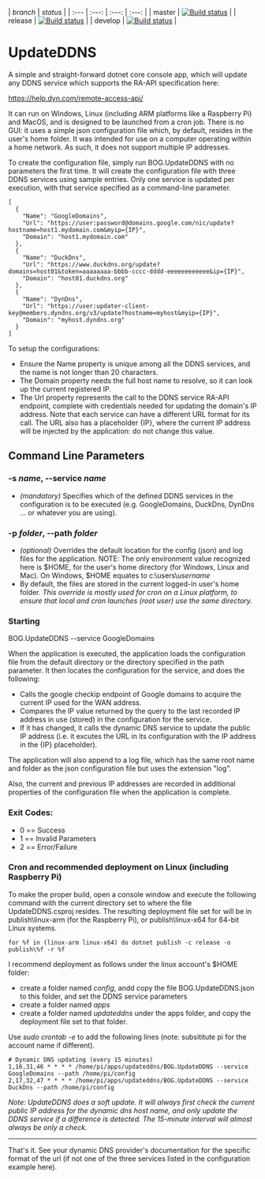 | *branch* | *status*  |
| :--- | :---: | :---: | :---: |
| master    | [![Build status](https://api.travis-ci.com/rambotech/UpdateDDNS.svg?branch=master)](https://travis-ci.com/rambotech/BOG.DropZone) |
| release   | [![Build status](https://api.travis-ci.com/rambotech/UpdateDDNS.svg?branch=release)](https://travis-ci.com/rambotech/BOG.DropZone) |
| develop   | [![Build status](https://api.travis-ci.com/rambotech/UpdateDDNS.svg?branch=develop)](https://travis-ci.com/rambotech/BOG.DropZone) |

# UpdateDDNS

A simple and straight-forward dotnet core console app, which will update any DDNS 
service which supports the RA-API specification here:

https://help.dyn.com/remote-access-api/

It can run on Windows, Linux (including ARM platforms like a Raspberry Pi) and MacOS, 
and is designed to be launched from a cron job.  There is no GUI: it uses a simple json 
configuration file which, by default, resides in the user's home folder.  It was intended 
for use on a computer operating within a home network. As such, it does not support 
multiple IP addresses.

To create the configuration file, simply run BOG.UpdateDDNS with no parameters the 
first time.  It will create the configuration file with three DDNS services using sample
entries. Only one service is updated per execution, with that service specified as a
command-line parameter.

```
[
  {
    "Name": "GoogleDomains",
    "Url": "https://user:password@domains.google.com/nic/update?hostname=host1.mydomain.com&myip={IP}",
    "Domain": "host1.mydomain.com"
  },
  {
    "Name": "DuckDns",
    "Url": "https://www.duckdns.org/update?domains=host01&token=aaaaaaaa-bbbb-cccc-dddd-eeeeeeeeeeee&ip={IP}",
    "Domain": "host01.duckdns.org"
  },
  {
    "Name": "DynDns",
    "Url": "https://user:updater-client-key@members.dyndns.org/v3/update?hostname=myhost&myip={IP}",
    "Domain": "myhost.dyndns.org"
  }
]
```

To setup the configurations:

- Ensure the Name property is unique among all the DDNS services, and the name is not 
longer than 20 characters.
- The Domain property needs the full host name to resolve, so it can look up the
current registered IP.
- The Url property represents the call to the DDNS service RA-API endpoint, complete 
with credentials needed for updating the domain's IP address.  Note that each service
can have a different URL format for its call. The URL also has a placeholder \{IP\}, where 
the current IP address will be injected by the application: do not change this value.

## Command Line Parameters

### -s *name*, --service *name*

- *(mandatory)* Specifies which of the defined DDNS services in the configuration is 
to be executed (e.g. GoogleDomains, DuckDns, DynDns ... or whatever you are using).

### -p *folder*, --path *folder*

- *(optional)* Overrides the default location for the config (json) and log files for
the application.  NOTE: The only environment value recognized here is $HOME, for the 
user's home directory (for Windows, Linux and Mac).  On Windows, $HOME equates to 
c:\users\\*username*
- By default, the files are stored in the current logged-in user's home
folder.  *This override is mostly used for cron on a Linux platform, to ensure that 
local and cron launches (root user) use the same directory.*

### Starting 

BOG.UpdateDDNS --service GoogleDomains

When the application is executed, the application loads the configuration file from the
default directory or the directory specified in the path parameter.  It then locates the
configuration for the service, and does the following:

- Calls the google checkip endpoint of Google domains to acquire the current IP used
for the WAN address.
- Compares the IP value returned by the query to the last recorded IP address in use (stored)
in the configuration for the service.
- If it has changed, it calls the dynamic DNS service to update the public IP address (i.e.
it excutes the URL in its configuration with the IP address in the {IP} placeholder).

The application will also append to a log file, which has the same root name 
and folder as the json configuration file but uses the extension "log".

Also, the current and previous IP addresses are recorded in additional properties of the 
configuration file when the application is complete.

### Exit Codes:
 
- 0 == Success
- 1 == Invalid Parameters
- 2 == Error/Failure

### Cron and recommended deployment on Linux (including Raspberry Pi)

To make the proper build, open a console window and execute the following command with the current directory set to where the file UpdateDDNS.csproj resides.  The
resulting deployment file set for will be in publish\linux-arm (for the Raspberry Pi), or publish\linux-x64 for 64-bit Linux systems.

```
for %f in (linux-arm linux-x64) do dotnet publish -c release -o publish\%f -r %f
```

I recommend deployment as follows under the linux account's $HOME folder:
- create a folder named *config*, andd copy the file BOG.UpdateDDNS.json to this folder, and set the DDNS service parameters
- create a folder named *apps*
- create a folder named *updateddns* under the apps folder, and copy the deployment file set to that folder.

Use *sudo crontab -e* to add the following lines (note: subsititute pi for the account name if different).

```
# Dynamic DNS updating (every 15 minutes)
1,16,31,46 * * * * /home/pi/apps/updateddns/BOG.UpdateDDNS --service GoogleDomains --path /home/pi/config
2,17,32,47 * * * * /home/pi/apps/updateddns/BOG.UpdateDDNS --service DuckDns --path /home/pi/config
```

*Note: UpdateDDNS does a soft update. It will always first check the current public IP address for the dynamic dns host name, and only update
the DDNS service if a difference is detected.  The 15-minute interval will almost always be only a check.*

***

That's it.  See your dynamic DNS provider's documentation for the specific format of the url 
(if not one of the three services listed in the configuration example here).
